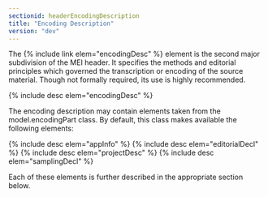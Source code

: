 ```yaml
---
sectionid: headerEncodingDescription
title: "Encoding Description"
version: "dev"
---
```


The {% include link elem="encodingDesc" %} element is the second major subdivision of the MEI header. It specifies the methods and editorial principles which governed the transcription or encoding of the source material. Though not formally required, its use is highly recommended.

  
{% include desc elem="encodingDesc" %} 
 

The encoding description may contain elements taken from the model.encodingPart class. By default, this class makes available the following elements:

  
{% include desc elem="appInfo" %} 
{% include desc elem="editorialDecl" %} 
{% include desc elem="projectDesc" %} 
{% include desc elem="samplingDecl" %} 
 

Each of these elements is further described in the appropriate section below.
